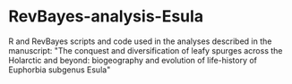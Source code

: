 # RevBayes-analysis-Esula
R and RevBayes scripts and code used in the analyses described in the manuscript: "The conquest and diversification of leafy spurges across the Holarctic and beyond: biogeography and evolution of life-history of Euphorbia subgenus Esula"
